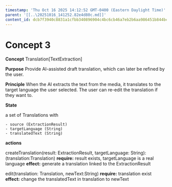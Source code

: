 ```yaml
---
timestamp: 'Thu Oct 16 2025 14:12:52 GMT-0400 (Eastern Daylight Time)'
parent: '[[..\20251016_141252.82e4d80c.md]]'
content_id: dcb7f3940c8831a1cfbb340896904c4bc6cb46a7eb2b6aa986451b844bcfb512
---
```


# Concept 3

**Concept** Translation\[TextExtraction]

**Purpose** Provide AI-assisted draft translation, which can later be refined by the user.

**Principle** When the AI extracts the text from the media, it translates to the target language the user selected. The user can re-edit the translation if they want to.

**State**

a set of Translations with

```
- source (ExtractionResult)
- targetLanguage (String)
- translatedText (String)
```

**actions**

createTranslation(result: ExtractionResult, targetLanguage: String): (translation:Translation)
**require:** result exists, targetLanguage is a real language
**effect:** generate a translation linked to the ExtractionResult

edit(translation: Translation, newText:String)
**require:** translation exist
**effect:** change the translatedText in translation to newText
